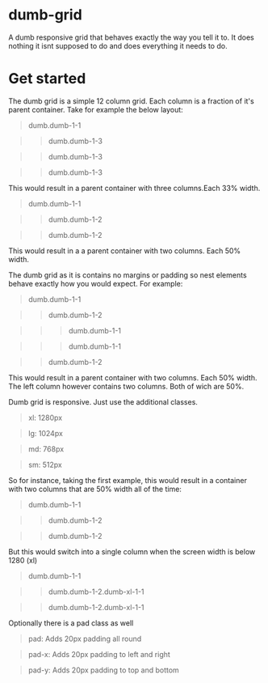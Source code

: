 dumb-grid
=========

A dumb responsive grid that behaves exactly the way you tell it to. It does nothing it isnt supposed to do and does everything it needs to do.


Get started
=========

The dumb grid is a simple 12 column grid. Each column is a fraction of it's parent container. Take for example the below layout:

>dumb.dumb-1-1 

>>dumb.dumb-1-3 

>>dumb.dumb-1-3 

>>dumb.dumb-1-3 

This would result in a parent container with three columns.Each 33% width.

>dumb.dumb-1-1

>>dumb.dumb-1-2

>>dumb.dumb-1-2

This would result in a a parent container with two columns. Each 50% width.

The dumb grid as it is contains no margins or padding so nest elements behave exactly how you would expect. For example:

>dumb.dumb-1-1

>>dumb.dumb-1-2

>>>dumb.dumb-1-1

>>>dumb.dumb-1-1

>>dumb.dumb-1-2

This would result in a parent container with two columns. Each 50% width. The left column however contains two columns. Both of wich are 50%.

Dumb grid is responsive. Just use the additional classes.

>xl: 1280px

>lg: 1024px

>md:  768px

>sm:  512px


So for instance, taking the first example, this would result in a container with two columns that are 50% width all of the time:

>dumb.dumb-1-1

>>dumb.dumb-1-2

>>dumb.dumb-1-2

But this would switch into a single column when the screen width is below 1280 (xl)

>dumb.dumb-1-1

>>dumb.dumb-1-2.dumb-xl-1-1

>>dumb.dumb-1-2.dumb-xl-1-1

Optionally there is a pad class as well

>pad: Adds 20px padding all round

>pad-x: Adds 20px padding to left and right

>pad-y: Adds 20px padding to top and bottom











